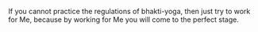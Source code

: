 If you cannot practice the regulations of bhakti-yoga, then just try to work for Me, because by working for Me you will come to the perfect stage.